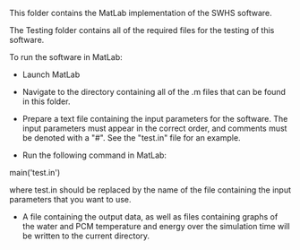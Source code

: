 This folder contains the MatLab implementation of the SWHS software.

The Testing folder contains all of the required files for the testing of this software.

To run the software in MatLab:

- Launch MatLab

- Navigate to the directory containing all of the .m files that can be found in
this folder.

- Prepare a text file containing the input parameters for the software. The input
parameters must appear in the correct order, and comments must be denoted with a
"#". See the "test.in" file for an example.

- Run the following command in MatLab:

main('test.in')

where test.in should be replaced by the name of the file containing the input
parameters that you want to use.

- A file containing the output data, as well as files containing graphs of the
water and PCM temperature and energy over the simulation time will be written to
the current directory.